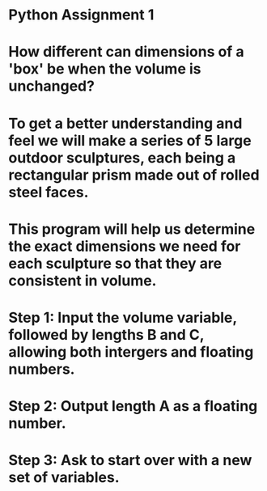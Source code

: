 # Python Assignment 1



# How different can dimensions of a 'box' be when the volume is unchanged? 
# To get a better understanding and feel we will make a series of 5 large outdoor sculptures, each being a rectangular prism made out of rolled steel faces. 
# This program will help us determine the exact dimensions we need for each sculpture so that they are consistent in volume.

# Step 1: Input the volume variable, followed by lengths B and C, allowing both intergers and floating numbers.
# Step 2: Output length A as a floating number.
# Step 3: Ask to start over with a new set of variables.
